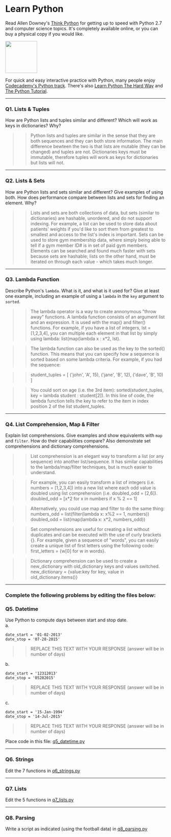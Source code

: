 # Learn Python

Read Allen Downey's [Think Python](http://www.greenteapress.com/thinkpython/) for getting up to speed with Python 2.7 and computer science topics. It's completely available online, or you can buy a physical copy if you would like.

<a href="http://www.greenteapress.com/thinkpython/"><img src="img/think_python.png" style="width: 100px;" target="_blank"></a>

For quick and easy interactive practice with Python, many people enjoy [Codecademy's Python track](http://www.codecademy.com/en/tracks/python). There's also [Learn Python The Hard Way](http://learnpythonthehardway.org/book/) and [The Python Tutorial](https://docs.python.org/2/tutorial/).

---

### Q1. Lists &amp; Tuples

How are Python lists and tuples similar and different? Which will work as keys in dictionaries? Why?

>> Python lists and tuples are similar in the sense that they are both sequences and they can both store information. The main difference bewteen the two is that lists are mutable (they can be changed) and tuples are not. Dictionaries keys must be immutable, therefore tuples will work as keys for dictionaries but lists will not. 

---

### Q2. Lists &amp; Sets

How are Python lists and sets similar and different? Give examples of using both. How does performance compare between lists and sets for finding an element. Why?

>> Lists and sets are both collections of data, but sets (similar to dictionaries) are hashable, unordered, and do not support indexing. For example, a list can be used to store data about patients' weights if you'd like to sort them from greatest to smallest and access to the list's index is important. Sets can be used to store gym membership data, where simply being able to tell if a gym member ID# is in set of paid gym members. Elements can be searched and found much faster with sets because sets are hashable; lists on the other hand, must be iterated on through each value - which takes much longer.

---

### Q3. Lambda Function

Describe Python's `lambda`. What is it, and what is it used for? Give at least one example, including an example of using a `lambda` in the `key` argument to `sorted`.

>> The lambda operator is a way to create annonymous "throw away" functions. A lambda function consists of an argument list and an expression. It is used with the map() and filter() functions. For example, if you have a list of integers, lst = \[1,2,3,4], you can multiple each element in that list by simply using lambda: list(map(lambda x : x\*2, lst). 

>> The lambda function can also be used as the key to the sorted() function. This means that you can specify how a sequence is sorted based on some lambda criteria. For example, if you had the sequence: 

>> student_tuples = \[
>>        ('john', 'A', 15),
>>        ('jane', 'B', 12),
>>        ('dave', 'B', 10)
>> ]

>> You could sort on age (i.e. the 3rd item): sorted(student_tuples, key = lambda student : student\[2]). In this line of code, the lambda function tells the key to refer to the item in index position 2 of the list student_tuples. 


---

### Q4. List Comprehension, Map &amp; Filter

Explain list comprehensions. Give examples and show equivalents with `map` and `filter`. How do their capabilities compare? Also demonstrate set comprehensions and dictionary comprehensions.

>> List comprehension is an elegant way to transform a list (or any sequence) into another list/sequence. It has similar capabilities to the lambda/map/filter techniques, but is much easier to understand. 

>> For example, you can easily transform a list of integers (i.e. numbers = \[1,2,3,4]) into a new list where each odd value is doubled using list comprehension (i.e. doubled_odd = \[2,6]).
>> doubled_odd = \[x\*2 for x in numbers if x % 2 == 1]

>> Alternatively, you could use map and filter to do the same thing: 
>> numbers_odd = list(filter(lambda x: x%2 == 1, numbers))
>> doubled_odd = list(map(lambda x: x\*2, numbers_odd)) 

>> Set comprehensions are useful for creating a list without duplicates and can be executed with the use of curly brackets {}. For example, given a sequence of "words", you can easily create a unique list of first letters using the following code: first_letters = {w\[0] for w in words}.

>> Dictionary comprehension can be used to create a new_dictionary with old_dictionary keys and values switched. 
>> new_dictionary = {value:key for key, value in old_dictionary.items()}

---

### Complete the following problems by editing the files below:

### Q5. Datetime
Use Python to compute days between start and stop date.   
a.  

```
date_start = '01-02-2013'    
date_stop = '07-28-2015'
```

>> REPLACE THIS TEXT WITH YOUR RESPONSE (answer will be in number of days)

b.  
```
date_start = '12312013'  
date_stop = '05282015'  
```

>> REPLACE THIS TEXT WITH YOUR RESPONSE (answer will be in number of days)

c.  
```
date_start = '15-Jan-1994'      
date_stop = '14-Jul-2015'  
```

>> REPLACE THIS TEXT WITH YOUR RESPONSE  (answer will be in number of days)

Place code in this file: [q5_datetime.py](python/q5_datetime.py)

---

### Q6. Strings
Edit the 7 functions in [q6_strings.py](python/q6_strings.py)

---

### Q7. Lists
Edit the 5 functions in [q7_lists.py](python/q7_lists.py)

---

### Q8. Parsing
Write a script as indicated (using the football data) in [q8_parsing.py](python/q8_parsing.py)





